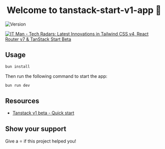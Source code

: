 <h1 align="center">Welcome to tanstack-start-v1-app 👋</h1>
<p>
  <img alt="Version" src="https://img.shields.io/badge/version-0.0.0-blue.svg?cacheSeconds=2592000" />
</p>

[![IT Man - Tech Radars: Latest Innovations in Tailwind CSS v4, React Router v7 & TanStack Start Beta](https://i.ytimg.com/vi/F08OKQultWo/hqdefault.jpg)](https://www.youtube.com/watch?v=F08OKQultWo)

## Usage

```sh
bun install
```

Then run the following command to start the app:

```sh
bun run dev
```

## Resources

- [Tanstack v1 beta - Quick start](https://tanstack.com/router/latest/docs/framework/react/quick-start)

## Show your support

Give a ⭐️ if this project helped you!
